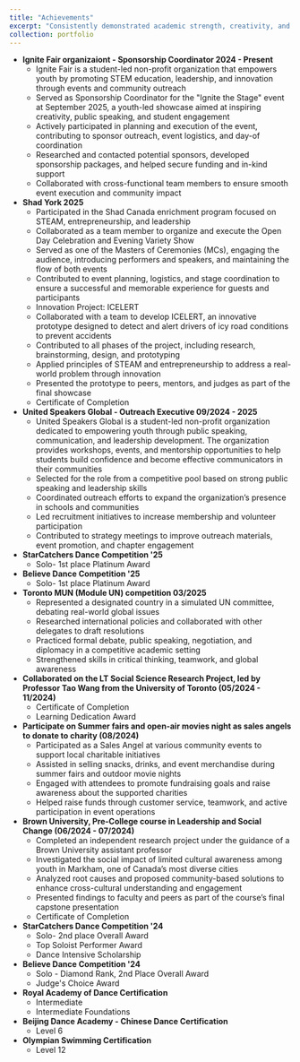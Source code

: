 ```yaml
---
title: "Achievements"
excerpt: "Consistently demonstrated academic strength, creativity, and leadership through research projects, innovation challenges, and active involvement in school and community programs.<br/><img src='https://tiffanyjtfu.github.io/TiffanyFu/images/shad3.jpeg'><img src='https://tiffanyjtfu.github.io/TiffanyFu/images/shadproject1.png'>"
collection: portfolio
---
```

* **Ignite Fair organizaiont - Sponsorship Coordinator 2024 - Present**
  * Ignite Fair is a student-led non-profit organization that empowers youth by promoting STEM education, leadership, and innovation through events and community outreach
  * Served as Sponsorship Coordinator for the "Ignite the Stage" event at September 2025, a youth-led showcase aimed at inspiring creativity, public speaking, and student engagement
  * Actively participated in planning and execution of the event, contributing to sponsor outreach, event logistics, and day-of coordination
  * Researched and contacted potential sponsors, developed sponsorship packages, and helped secure funding and in-kind support
  * Collaborated with cross-functional team members to ensure smooth event execution and community impact
* **Shad York 2025**
  * Participated in the Shad Canada enrichment program focused on STEAM, entrepreneurship, and leadership
  * Collaborated as a team member to organize and execute the Open Day Celebration and Evening Variety Show
  * Served as one of the Masters of Ceremonies (MCs), engaging the audience, introducing performers and speakers, and maintaining the flow of both events
  * Contributed to event planning, logistics, and stage coordination to ensure a successful and memorable experience for guests and participants
  * Innovation Project: ICELERT
  * Collaborated with a team to develop ICELERT, an innovative prototype designed to detect and alert drivers of icy road conditions to prevent accidents
  * Contributed to all phases of the project, including research, brainstorming, design, and prototyping
  * Applied principles of STEAM and entrepreneurship to address a real-world problem through innovation
  * Presented the prototype to peers, mentors, and judges as part of the final showcase
  * Certificate of Completion
* **United Speakers Global - Outreach Executive 09/2024 - 2025**
  * United Speakers Global is a student-led non-profit organization dedicated to empowering youth through public speaking, communication, and leadership development. The organization provides workshops, events, and mentorship opportunities to help students build confidence and become effective communicators in their communities
   * Selected for the role from a competitive pool based on strong public speaking and leadership skills
   * Coordinated outreach efforts to expand the organization’s presence in schools and communities
   * Led recruitment initiatives to increase membership and volunteer participation
   * Contributed to strategy meetings to improve outreach materials, event promotion, and chapter engagement
* **StarCatchers Dance Competition '25**
  * Solo- 1st place Platinum Award    
* **Believe Dance Competition '25**
  * Solo- 1st place Platinum Award
* **Toronto MUN (Module UN) competition 03/2025**
  * Represented a designated country in a simulated UN committee, debating real-world global issues
  * Researched international policies and collaborated with other delegates to draft resolutions
  * Practiced formal debate, public speaking, negotiation, and diplomacy in a competitive academic setting
  * Strengthened skills in critical thinking, teamwork, and global awareness
* **Collaborated on the LT Social Science Research Project, led by Professor Tao Wang from the University of Toronto (05/2024 - 11/2024)** 
  * Certificate of Completion
  * Learning Dedication Award
* **Participate on Summer fairs and open-air movies night as sales angels to donate to charity (08/2024)**
  * Participated as a Sales Angel at various community events to support local charitable initiatives
  * Assisted in selling snacks, drinks, and event merchandise during summer fairs and outdoor movie nights
  * Engaged with attendees to promote fundraising goals and raise awareness about the supported charities
  * Helped raise funds through customer service, teamwork, and active participation in event operations
* **Brown University, Pre-College course in Leadership and Social Change (06/2024 - 07/2024)**
  * Completed an independent research project under the guidance of a Brown University assistant professor
  * Investigated the social impact of limited cultural awareness among youth in Markham, one of Canada’s most diverse cities
  * Analyzed root causes and proposed community-based solutions to enhance cross-cultural understanding and engagement
  * Presented findings to faculty and peers as part of the course’s final capstone presentation
  * Certificate of Completion
* **StarCatchers Dance Competition '24**
  * Solo- 2nd place Overall Award
  * Top Soloist Performer Award
  * Dance Intensive Scholarship
* **Believe Dance Competition '24**
  * Solo - Diamond Rank, 2nd Place Overall Award
  * Judge's Choice Award
* **Royal Academy of Dance Certification**
  * Intermediate
  * Intermediate Foundations
* **Beijing Dance Academy - Chinese Dance Certification**
  * Level 6
* **Olympian Swimming Certification**
  * Level 12  
  
